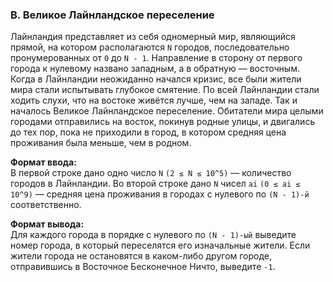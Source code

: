 ### B. Великое Лайнландское переселение

Лайнландия представляет из себя одномерный мир, являющийся прямой, на котором располагаются `N` городов, последовательно пронумерованных от `0` до `N - 1`. 
Направление в сторону от первого города к нулевому названо западным, а в обратную — восточным.
Когда в Лайнландии неожиданно начался кризис, все были жители мира стали испытывать глубокое смятение. 
По всей Лайнландии стали ходить слухи, что на востоке живётся лучше, чем на западе.
Так и началось Великое Лайнландское переселение. 
Обитатели мира целыми городами отправились на восток, покинув родные улицы, и двигались до тех пор, пока не приходили в город, в котором средняя цена проживания была меньше, чем в родном.


**Формат ввода:**<br>
В первой строке дано одно число `N` `(2 ≤ N ≤ 10^5)` — количество городов в Лайнландии. 
Во второй строке дано `N` чисел `ai` `(0 ≤ ai ≤ 10^9)` — средняя цена проживания в городах с нулевого по `(N - 1)-й` соответственно.

**Формат вывода:**<br>
Для каждого города в порядке с нулевого по `(N - 1)-ый` выведите номер города, в который переселятся его изначальные жители. 
Если жители города не остановятся в каком-либо другом городе, отправившись в Восточное Бесконечное Ничто, выведите `-1`.
